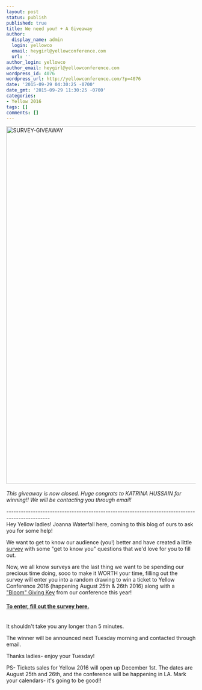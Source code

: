 ```yaml
---
layout: post
status: publish
published: true
title: We need you! + A Giveaway
author:
  display_name: admin
  login: yellowco
  email: heygirl@yellowconference.com
  url: ''
author_login: yellowco
author_email: heygirl@yellowconference.com
wordpress_id: 4076
wordpress_url: http://yellowconference.com/?p=4076
date: '2015-09-29 04:30:25 -0700'
date_gmt: '2015-09-29 11:30:25 -0700'
categories:
- Yellow 2016
tags: []
comments: []
---
```

<p><a href="http://yellowconference.com/wp-content/uploads/2015/09/SURVEY-GIVEAWAY2.jpg"><img class=" size-full wp-image-4082 alignleft" src="http://yellowconference.com/wp-content/uploads/2015/09/SURVEY-GIVEAWAY2.jpg" alt="SURVEY-GIVEAWAY" width="700" height="950" /></a><br />
<em><br />
This giveaway is now closed. Huge congrats to KATRINA HUSSAIN for winning!! We will be contacting you through email!</em></p>
<p>------------------------------------------------------------------------------------------------<br />
Hey Yellow ladies! Joanna Waterfall here, coming to this blog of ours to ask you for some help!</p>
<p>We want to get to know our audience (you!) better and have created a little <a href="https://joannawaterfall.typeform.com/to/yQiayj" target="_blank">survey</a> with some "get to know you" questions that we'd love for you to fill out.</p>
<p>Now, we all know surveys are the last thing we want to be spending our precious time doing, sooo to make it WORTH your time, filling out the survey will enter you into a random drawing to win a ticket to Yellow Conference 2016 (happening August 25th &amp; 26th 2016) along with a <a href="https://yellowco.myshopify.com/products/bloom-key-the-giving-keys-collaboration" target="_blank">"Bloom" Giving Key</a> from our conference this year!</p>
<h4><a href="https://joannawaterfall.typeform.com/to/yQiayj" target="_blank">To enter, fill out the survey here.</a></h4><br />
It shouldn't take you any longer than 5 minutes.</p>
<p>The winner will be announced next Tuesday morning and contacted through email.</p>
<p>Thanks ladies-&nbsp;enjoy your Tuesday!</p>
<p>PS- Tickets sales for Yellow 2016 will open up December 1st. The dates are August 25th and 26th, and the conference will be happening in LA.&nbsp;Mark your calendars- it's going to be good!!</p>
